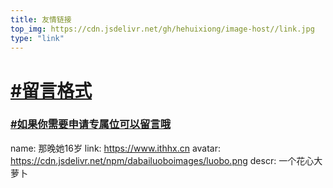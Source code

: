 ```yaml
---
title: 友情链接
top_img: https://cdn.jsdelivr.net/gh/hehuixiong/image-host//link.jpg
type: "link"
---
```


# [#留言格式](#留言格式)
### [#如果你需要申请专属位可以留言哦](#如果你需要申请专属位可以留言哦)
name: 那晚她16岁
link: https://www.ithhx.cn
avatar: https://cdn.jsdelivr.net/npm/dabailuoboimages/luobo.png
descr: 一个花心大萝卜
